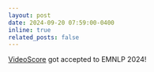 ```yaml
---
layout: post
date: 2024-09-20 07:59:00-0400
inline: true
related_posts: false
---
```


<a href="https://arxiv.org/abs/2406.15252">VideoScore</a> got accepted to EMNLP 2024!
